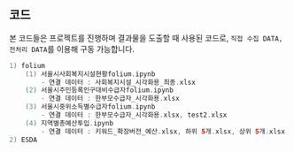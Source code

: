 ## 코드
본 코드들은 프로젝트를 진행하며 결과물을 도출할 때 사용된 코드로, `직접 수집 DATA, 전처리 DATA`를 이용해 구동 가능합니다. 

```kotlin
1) folium
    (1) 서울시사회복지시설현황folium.ipynb
        - 연결 데이터 : 사회복지시설_시각화용_최종.xlsx
    (2) 서울시주민등록인구대비수급자folium.ipynb
        - 연결 데이터 : 한부모수급자_시각화용.xlsx
    (3) 서울시중위소득별수급자folium.ipynb
        - 연결 데이터 : 한부모수급자_시각화용.xlsx, test2.xlsx
    (4) 지역별총예산투입.ipynb
        - 연결 데이터 : 키워드_확장버전_예산.xlsx, 하위 5개.xlsx, 상위 5개.xlsx
2) ESDA



```
